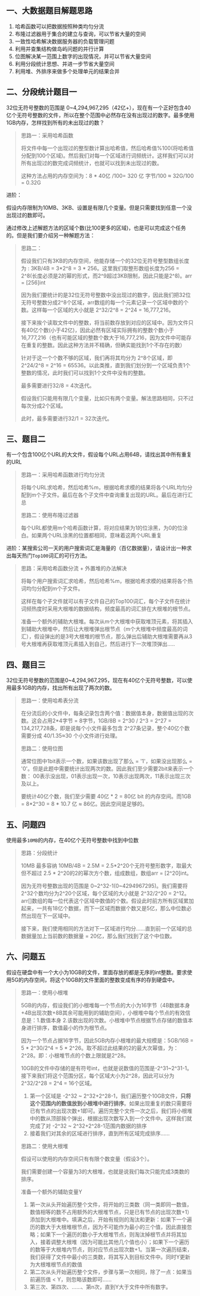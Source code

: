 ## 一、大数据题目解题思路

1. 哈希函数可以把数据按照种类均匀分流
2. 布隆过滤器用于集合的建立与查询，可以节省大量的空间
3. 一致性哈希解决数据服务器的负载管理问题
4. 利用并查集结构做岛屿问题的并行计算
5. 位图解决某一范围上数字的出现情况，并可以节省大量空间
6. 利用分段统计思想、并进一步节省大量空间
7. 利用堆、外排序来做多个处理单元的结果合并



## 二、分段统计题目一

32位无符号整数的范围是 0~4,294,967,295（42亿+），现在有一个正好包含40亿个无符号整数的文件，所以在整个范围中必然存在没有出现过的数字。最多使用1GB内存，怎样找到所有的未出现过的数？

> 思路一：采用哈希函数
>
> 将文件中每一个出现过的整型数计算出哈希值，然后哈希值%100(将哈希值分配到100个区域)。然后我们对每一个区域进行词频统计。这样我们可以对所有出现过的数完成词频统计，也就可以找到未出现过的数。
>
> 这种方法占用的内存空间为：8 * 40亿 /100= 320 亿 字节/100 ≈ 32G/100 = 0.32G

进阶：

假设内存限制为10MB、3KB、设置是有限几个变量。但是只需要找到任意一个没出现过的数即可。

通过修改上述解题方法的区域个数(比100更多的区域)，也是可以完成这个任务的。但是我们要介绍另一种解题方法：

> 思路二：
>
> 假设我们只有3KB的内存空间，他能存储一个的32位无符号整型数组长度为 :  3KB/4B = 3*2^8 = 3 * 256。这里我们取整形数组长度为256 = 2^8(长度必须是2的幂的形式，而2^9超过3KB限制，因此只能是2^8)。arr = [256]int
>
> 因为我们要统计的是32位无符号整数中没出现过的数字，因此我们把32位无符号整数分成2^8个区域，arr数组的每一个元素记录一个区域中数的个数。这样每一个区域的大小就是 2^32/2^8 = 2^24 = 16,777,216。
>
> 接下来挨个读取文件中的整数，将当前数存放到对应的区域中。因为文件只有40亿个数(小于42亿)，因此必然有区域实际拥有的整数个数小于16,777,216（也有可能区域的整数个数大于16,777,216，因为文件中可能存在重复的整数。因此这种方法并不精确，但确实能找到1个不存在的数）
>
> 针对于这一个个数不够的区域，我们再将其均分为 2^8个区域，即 2^24/2^8 = 2^16 = 65536。以此类推，直到我们划分到一个区域负责1个整数的情况，此时我们可以找到1个文件中没有的整数。
>
> 最多需要进行32/8 = 4次迭代。
>
> 
>
> 假设我们只能用有限几个变量，比如只有两个变量。解法思路相同，只不过每次分成2个区域。
>
> 此时，最多需要进行32/1 = 32次迭代。



## 三、题目二

有一个包含100亿个URL的大文件，假设每个URL占用64B，请找出其中所有重复的URL

> 思路一：采用哈希函数进行均匀分流
>
> 将每个URL求哈希，然后哈希%m，根据哈希求模的结果将各个URL均匀分配到m个子文件。最后在各个子文件中查询重复出现的URL。最后在进行汇总
>
> 
>
> 思路二：使用布隆过滤器
>
> 每个URL都使用m个哈希函数计算，将对应结果为1的位涂黑，为0的位涂白。如果两个URL涂黑的位置都相同，意味着这两个URL重复

进阶：某搜索公司一天的用户搜索词汇是海量的（百亿数据量），请设计出一种求出每天热门`Top100`词汇的可行方法。

> 思路：采用哈希函数分流 + 外置堆的办法解决
>
> 将每个用户搜索词汇求哈希，然后哈希%m，根据哈希求模的结果将各个热词均匀分配到m个子文件。
>
> 这样在每个子文件就可以有子文件自己的Top100词汇，每个子文件在统计词频热度时采用大根堆的数据结构，频度最高的词汇排在大根堆的根节点。
>
> 准备一个额外的辅助大根堆。每次从m个大根堆中获取堆顶元素，将其插入到辅助大根堆中，然后让大根堆弹出根节点（m个大根堆中频度最高的词汇），假设弹出的是3号大根堆的根节点，那么弹出后辅助大根堆需要再从3号大根堆再获取堆顶元素插入到自己，然后进行下一次堆顶弹出.....
>
> 

## 四、题目三

32位无符号整数的范围是0~4,294,967,295，现在有40亿个无符号整数，可以使用最多1GB的内存，找出所有出现了两次的数。

> 思路一：使用哈希表分流
>
> 在分流后的小文件中，每条记录包含两个值：数据值本身，数据值出现的次数。这会占用2*4字节 = 8字节，1GB/8B = 2^30 / 2^3 = 2^27 = 134,217,728条，即是说每个小文件最多包含 2^27条记录，整个40亿个数需要分成 40/1.35≈30 个小文件进行处理。
>
> 
>
> 思路二：使用位图
>
> 通常位图中1bit表示一个数，如果该数出现了那么 = '1'，如果没出现那么 = '0'。但是此题中需要统计出现两次的数。因此我们至少需要2bit来表示一个数： 00表示没出现，01表示出现一次，10表示出现两次，11表示出现三次及以上。
>
> 要统计40亿个数，我们至少需要 40亿 * 2 = 80亿 bit 的内存空间。而1GB = 8*2^30 = 8 * 10.7 亿 ≈ 86亿。因此空间是足够的。

## 五、问题四

使用最多`10MB`的内存，在40亿个无符号整数中找到中位数

> 思路：分段统计
>
> 10MB 最多容纳 10MB/4B = 2.5M = 2.5*2^20个无符号整形数字，取最大但不超过 2.5 * 2^20的2的幂次方个数，组成数组，数组arr = [2^20]int。
>
> 因为无符号整数出现的范围是 0~2^32-1(0~4294967295)。我们需要将2^32个数均分为2^20个区域，每个区域的大小就是 2^32/2^20 = 2^12。arr[]数组的每一位代表这个区域中数值的个数。假设此时前方所有区域累加起来，一共有18亿个数据，而下一区域而数据个数又是5亿，那么中位数必然出现在下一区域中。
>
> 接下来，我们使用相同的方法对下一区域进行均分……直到前一个区域的总数据量加上当前数的数据量 = 20亿，那么我们找到了这个中位数。

## 六、问题五

假设在硬盘中有一个大小为10GB的文件，里面存放的都是无序的int整数。要求使用5G的内存空间，将这个10GB的文件里面的整数变成有序的存到硬盘中。

> 思路一：使用小根堆
>
> 5GB的内存，假设我们的小根堆每一个节点的大小为16字节（4B数据本身+4B出现次数+8B其余可能用到的辅助空间），小根堆中每个节点的有效信息是：1.数值本身   2.该数出现的次数。小根堆中节点根据节点存储的数值本身进行排序，数值最小的作为根节点。
>
> 因为一个节点占据16字节，因此5GB内存小根堆的最大规模是：5GB/16B = 5 * 2^30/2^4 = 5 * 2^26。取不超过此结果的2的最大次幂值，为：2^28。即：小根堆节点的个数上限就是2^28。
>
> 10GB的文件中存储的是有符号int，也就是说数值的范围是-2^31~2^31-1。接下来我们将这个范围分区，每个区域大小为2^28，因此可以分为 2^32/2^28 = 2^4 = 16个区域。
>
> 1. 第一个区域是 -2^32 ~ 2^32+2^28-1，我们遍历整个10GB文件，**只将这个范围内的数值放到小根堆中进行排序**。如果出现重复的数只需要将已有节点的出现次数+1即可。遍历完整个文件一次之后，我们将小根堆中的数从顶部挨个弹出，根据出现次数写入到一个文件中。这样我们就完成了对 -2^32 ~ 2^32+2^28-1范围内数据的排序
> 2. 接着我们对其余的区域进行排序，直到所有区域完成排序……
>
> 
>
> 思路二：使用大根堆
>
> 假设可以使用的内存空间只有有限个数变量（假设3个）。
>
> 我们需要创建一个容量为3的大根堆，也就是说我们每次只能完成3类数的排序。
>
> 准备一个额外的辅助变量Y
>
> 1. 第一次从头开始遍历整个文件，将开始的三类数（同一类即同一数值，数值相等的数不占用额外的大根堆节点，只是已有节点的出现次数+1）添加到大根堆中。填满之后，开始有规则的淘汰和更新：如果下一个遍历的数大于大根堆根节点，因为不可能作为最小的三个值，因此直接忽略；如果下一个遍历的数小于大根堆节点，则淘汰掉根节点并将其加入，接着调整大根堆（因为可能比其他几个值也小）；如果下一个遍历的数等于大根堆内节点，则对应节点出现次数+1。当第一次遍历结束，我们获得了文件中最小的三类数，将其写入到目标文件中。同时Y更新为大根堆根节点的数值
> 2. 第二次从头开始遍历整个文件，步骤与第一次相同，除了一点：如果当前遍历值 < Y，则忽略该数即可……
> 3. 第三次、第四次、……、第n次，直到Y大于文件中所有数字。
